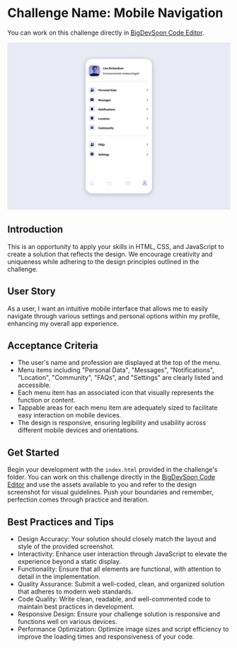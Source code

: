 # Challenge Name: Mobile Navigation

You can work on this challenge directly in [BigDevSoon Code Editor](https://app.bigdevsoon.me/challenges/mobile-navigation/browser).

![Mobile Navigation Design](./design.png)

## Introduction

This is an opportunity to apply your skills in HTML, CSS, and JavaScript to create a solution that reflects the design. We encourage creativity and uniqueness while adhering to the design principles outlined in the challenge.

## User Story

As a user, I want an intuitive mobile interface that allows me to easily navigate through various settings and personal options within my profile, enhancing my overall app experience.

## Acceptance Criteria

- The user's name and profession are displayed at the top of the menu.
- Menu items including "Personal Data", "Messages", "Notifications", "Location", "Community", "FAQs", and "Settings" are clearly listed and accessible.
- Each menu item has an associated icon that visually represents the function or content.
- Tappable areas for each menu item are adequately sized to facilitate easy interaction on mobile devices.
- The design is responsive, ensuring legibility and usability across different mobile devices and orientations.

## Get Started

Begin your development with the `index.html` provided in the challenge's folder. You can work on this challenge directly in the [BigDevSoon Code Editor](https://app.bigdevsoon.me/challenges/mobile-navigation/browser) and use the assets available to you and refer to the design screenshot for visual guidelines. Push your boundaries and remember, perfection comes through practice and iteration.

## Best Practices and Tips

- Design Accuracy: Your solution should closely match the layout and style of the provided screenshot.
- Interactivity: Enhance user interaction through JavaScript to elevate the experience beyond a static display.
- Functionality: Ensure that all elements are functional, with attention to detail in the implementation.
- Quality Assurance: Submit a well-coded, clean, and organized solution that adheres to modern web standards.
- Code Quality: Write clean, readable, and well-commented code to maintain best practices in development.
- Responsive Design: Ensure your challenge solution is responsive and functions well on various devices.
- Performance Optimization: Optimize image sizes and script efficiency to improve the loading times and responsiveness of your code.
